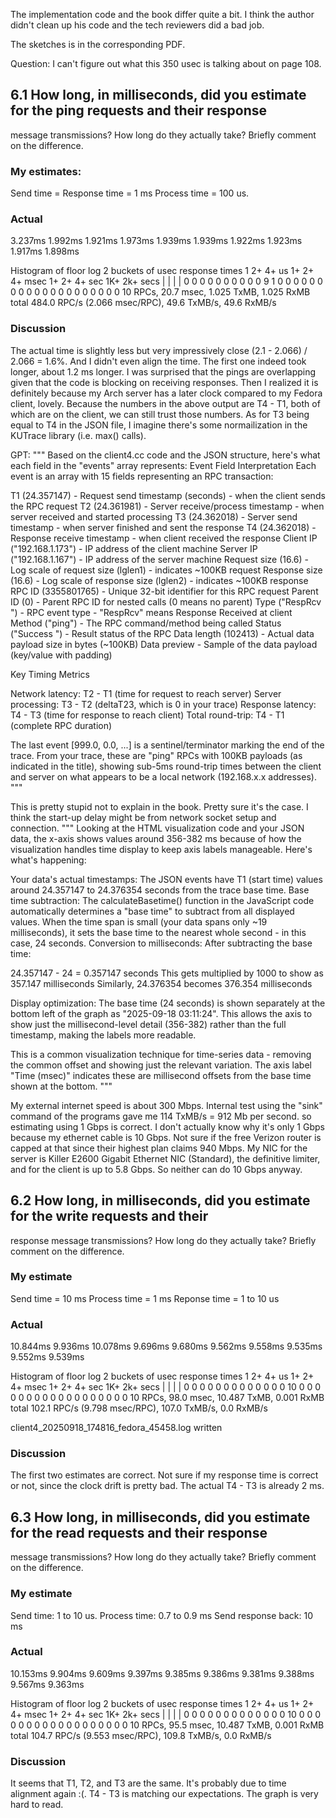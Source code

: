 The implementation code and the book differ quite a bit. I think the author didn't clean up his code and the tech reviewers did a bad job.

The sketches is in the corresponding PDF.

Question: I can't figure out what this 350 usec is talking about on page 108.

## 6.1 How long, in milliseconds, did you estimate for the ping requests and their response
message transmissions? How long do they actually take? Briefly comment on the
difference.

### My estimates:
Send time = Response time = 1 ms
Process time = 100 us.

### Actual
3.237ms  1.992ms  1.921ms  1.973ms  1.939ms  1.939ms  1.922ms  1.923ms  1.917ms  1.898ms  

Histogram of floor log 2 buckets of usec response times
1 2+ 4+ us            1+ 2+ 4+ msec         1+ 2+ 4+ sec           1K+ 2k+ secs
|                     |                     |                      |
0 0 0 0 0 0 0 0 0 0   9 1 0 0 0 0 0 0 0 0   0 0 0 0 0 0 0 0 0 0   0 0 
10 RPCs,  20.7 msec, 1.025 TxMB, 1.025 RxMB total
484.0 RPC/s (2.066 msec/RPC),  49.6 TxMB/s,  49.6 RxMB/s

### Discussion
The actual time is slightly less but very impressively close (2.1 - 2.066) / 2.066 = 1.6%. And I didn't even align the time.
The first one indeed took longer, about 1.2 ms longer. I was surprised that the pings are overlapping given that the code is blocking on receiving responses. Then I realized it is definitely because my Arch server has a later clock compared to my Fedora client, lovely. Because the numbers in the above output are T4 - T1, both of which are on the client, we can still trust those numbers. As for T3 being equal to T4 in the JSON file, I imagine there's some normailization in the KUTrace library (i.e. max() calls).

GPT:
"""
Based on the client4.cc code and the JSON structure, here's what each field in the "events" array represents:
Event Field Interpretation
Each event is an array with 15 fields representing an RPC transaction:

T1 (24.357147) - Request send timestamp (seconds) - when the client sends the RPC request
T2 (24.361981) - Server receive/process timestamp - when server received and started processing
T3 (24.362018) - Server send timestamp - when server finished and sent the response
T4 (24.362018) - Response receive timestamp - when client received the response
Client IP ("192.168.1.173") - IP address of the client machine
Server IP ("192.168.1.167") - IP address of the server machine
Request size (16.6) - Log scale of request size (lglen1) - indicates ~100KB request
Response size (16.6) - Log scale of response size (lglen2) - indicates ~100KB response
RPC ID (3355801765) - Unique 32-bit identifier for this RPC request
Parent ID (0) - Parent RPC ID for nested calls (0 means no parent)
Type ("RespRcv ") - RPC event type - "RespRcv" means Response Received at client
Method ("ping") - The RPC command/method being called
Status ("Success ") - Result status of the RPC
Data length (102413) - Actual data payload size in bytes (~100KB)
Data preview - Sample of the data payload (key/value with padding)

Key Timing Metrics

Network latency: T2 - T1 (time for request to reach server)
Server processing: T3 - T2 (deltaT23, which is 0 in your trace)
Response latency: T4 - T3 (time for response to reach client)
Total round-trip: T4 - T1 (complete RPC duration)

The last event [999.0, 0.0, ...] is a sentinel/terminator marking the end of the trace.
From your trace, these are "ping" RPCs with 100KB payloads (as indicated in the title), showing sub-5ms round-trip times between the client and server on what appears to be a local network (192.168.x.x addresses).
"""

This is pretty stupid not to explain in the book. Pretty sure it's the case.
I think the start-up delay might be from network socket setup and connection.
"""
Looking at the HTML visualization code and your JSON data, the x-axis shows values around 356-382 ms because of how the visualization handles time display to keep axis labels manageable.
Here's what's happening:

Your data's actual timestamps: The JSON events have T1 (start time) values around 24.357147 to 24.376354 seconds from the trace base time.
Base time subtraction: The calculateBasetime() function in the JavaScript code automatically determines a "base time" to subtract from all displayed values. When the time span is small (your data spans only ~19 milliseconds), it sets the base time to the nearest whole second - in this case, 24 seconds.
Conversion to milliseconds: After subtracting the base time:

24.357147 - 24 = 0.357147 seconds
This gets multiplied by 1000 to show as 357.147 milliseconds
Similarly, 24.376354 becomes 376.354 milliseconds


Display optimization: The base time (24 seconds) is shown separately at the bottom left of the graph as "2025-09-18 03:11:24". This allows the axis to show just the millisecond-level detail (356-382) rather than the full timestamp, making the labels more readable.

This is a common visualization technique for time-series data - removing the common offset and showing just the relevant variation. The axis label "Time (msec)" indicates these are millisecond offsets from the base time shown at the bottom.
"""

My external internet speed is about 300 Mbps. Internal test using the "sink" command of the programs gave me 114 TxMB/s = 912 Mb per second. so estimating using 1 Gbps is correct. I don't actually know why it's only 1 Gbps because my ethernet cable is 10 Gbps. Not sure if the free Verizon router is capped at that since their highest plan claims 940 Mbps. My NIC for the server is Killer E2600 Gigabit Ethernet NIC (Standard), the definitive limiter, and for the client is up to 5.8 Gbps. So neither can do 10 Gbps anyway.

## 6.2 How long, in milliseconds, did you estimate for the write requests and their
response message transmissions? How long do they actually take? Briefly comment on the
difference.

### My estimate
Send time = 10 ms
Process time = 1 ms
Reponse time = 1 to 10 us

### Actual
10.844ms  9.936ms  10.078ms  9.696ms  9.680ms  9.562ms  9.558ms  9.535ms  9.552ms  9.539ms  

Histogram of floor log 2 buckets of usec response times
1 2+ 4+ us            1+ 2+ 4+ msec         1+ 2+ 4+ sec           1K+ 2k+ secs
|                     |                     |                      |
0 0 0 0 0 0 0 0 0 0   0 0 0 10 0 0 0 0 0 0   0 0 0 0 0 0 0 0 0 0   0 0 
10 RPCs,  98.0 msec, 10.487 TxMB, 0.001 RxMB total
102.1 RPC/s (9.798 msec/RPC), 107.0 TxMB/s,   0.0 RxMB/s

client4_20250918_174816_fedora_45458.log written

### Discussion
The first two estimates are correct. Not sure if my response time is correct or not, since the clock drift is pretty bad. The actual T4 - T3 is already 2 ms.

## 6.3 How long, in milliseconds, did you estimate for the read requests and their response
message transmissions? How long do they actually take? Briefly comment on the
difference.

### My estimate
Send time: 1 to 10 us.
Process time: 0.7 to 0.9 ms
Send response back: 10 ms

### Actual
10.153ms  9.904ms  9.609ms  9.397ms  9.385ms  9.386ms  9.381ms  9.388ms  9.567ms  9.363ms  

Histogram of floor log 2 buckets of usec response times
1 2+ 4+ us            1+ 2+ 4+ msec         1+ 2+ 4+ sec           1K+ 2k+ secs
|                     |                     |                      |
0 0 0 0 0 0 0 0 0 0   0 0 0 10 0 0 0 0 0 0   0 0 0 0 0 0 0 0 0 0   0 0 
10 RPCs,  95.5 msec, 10.487 TxMB, 0.001 RxMB total
104.7 RPC/s (9.553 msec/RPC), 109.8 TxMB/s,   0.0 RxMB/s

### Discussion
It seems that T1, T2, and T3 are the same. It's probably due to time alignment again :(.
T4 - T3 is matching our expectations.
The graph is very hard to read.